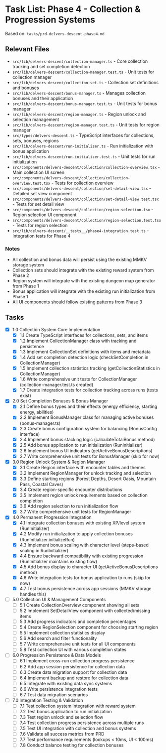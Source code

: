 # Task List: Phase 4 - Collection & Progression Systems

Based on: `tasks/prd-delvers-descent-phase4.md`

## Relevant Files

- `src/lib/delvers-descent/collection-manager.ts` - Core collection tracking and set completion detection
- `src/lib/delvers-descent/collection-manager.test.ts` - Unit tests for collection manager
- `src/lib/delvers-descent/collection-set.ts` - Collection set definitions and bonuses
- `src/lib/delvers-descent/bonus-manager.ts` - Manages collection bonuses and their application
- `src/lib/delvers-descent/bonus-manager.test.ts` - Unit tests for bonus manager
- `src/lib/delvers-descent/region-manager.ts` - Region unlock and selection management
- `src/lib/delvers-descent/region-manager.test.ts` - Unit tests for region manager
- `src/types/delvers-descent.ts` - TypeScript interfaces for collections, sets, bonuses, regions
- `src/lib/delvers-descent/run-initializer.ts` - Run initialization with bonus application
- `src/lib/delvers-descent/run-initializer.test.ts` - Unit tests for run initialization
- `src/components/delvers-descent/collection/collection-overview.tsx` - Main collection UI screen
- `src/components/delvers-descent/collection/collection-overview.test.tsx` - Tests for collection overview
- `src/components/delvers-descent/collection/set-detail-view.tsx` - Detailed set view component
- `src/components/delvers-descent/collection/set-detail-view.test.tsx` - Tests for set detail view
- `src/components/delvers-descent/collection/region-selection.tsx` - Region selection UI component
- `src/components/delvers-descent/collection/region-selection.test.tsx` - Tests for region selection
- `src/lib/delvers-descent/__tests__/phase4-integration.test.ts` - Integration tests for Phase 4

### Notes

- All collection and bonus data will persist using the existing MMKV storage system
- Collection sets should integrate with the existing reward system from Phase 2
- Region system will integrate with the existing dungeon map generator from Phase 1
- Bonus application will integrate with the existing run initialization from Phase 1
- All UI components should follow existing patterns from Phase 3

## Tasks

- [x] 1.0 Collection System Core Implementation
  - [x] 1.1 Create TypeScript interfaces for collections, sets, and items
  - [x] 1.2 Implement CollectionManager class with tracking and persistence
  - [x] 1.3 Implement CollectionSet definitions with items and metadata
  - [x] 1.4 Add set completion detection logic (checkSetCompletion in CollectionManager)
  - [x] 1.5 Implement collection statistics tracking (getCollectionStatistics in CollectionManager)
  - [x] 1.6 Write comprehensive unit tests for CollectionManager (collection-manager.test.ts created)
  - [x] 1.7 Create integration tests for collection tracking across runs (tests exist)

- [x] 2.0 Set Completion Bonuses & Bonus Manager
  - [x] 2.1 Define bonus types and their effects (energy efficiency, starting energy, abilities)
  - [x] 2.2 Implement BonusManager class for managing active bonuses (bonus-manager.ts)
  - [x] 2.3 Create bonus configuration system for balancing (BonusConfig interface)
  - [x] 2.4 Implement bonus stacking logic (calculateTotalBonus method)
  - [x] 2.5 Add bonus application to run initialization (RunInitializer)
  - [x] 2.6 Implement bonus UI indicators (getActiveBonusDescriptions)
  - [x] 2.7 Write comprehensive unit tests for BonusManager (skip for now)

- [x] 3.0 Region Unlock System & Region Manager
  - [x] 3.1 Create Region interface with encounter tables and themes
  - [x] 3.2 Implement RegionManager for unlock tracking and selection
  - [x] 3.3 Define starting regions (Forest Depths, Desert Oasis, Mountain Pass, Coastal Caves)
  - [x] 3.4 Create region-specific encounter distributions
  - [x] 3.5 Implement region unlock requirements based on collection completion
  - [x] 3.6 Add region selection to run initialization flow
  - [x] 3.7 Write comprehensive unit tests for RegionManager

- [x] 4.0 Permanent Progression Integration
  - [x] 4.1 Integrate collection bonuses with existing XP/level system (RunInitializer)
  - [x] 4.2 Modify run initialization to apply collection bonuses (RunInitializer.initializeRun)
  - [x] 4.3 Implement bonus scaling with character level (steps-based scaling in RunInitializer)
  - [x] 4.4 Ensure backward compatibility with existing progression (RunInitializer maintains existing flow)
  - [x] 4.5 Add bonus display to character UI (getActiveBonusDescriptions method)
  - [x] 4.6 Write integration tests for bonus application to runs (skip for now)
  - [x] 4.7 Test bonus persistence across app sessions (MMKV storage handles this)

- [ ] 5.0 Collection UI & Management Components
  - [ ] 5.1 Create CollectionOverview component showing all sets
  - [ ] 5.2 Implement SetDetailView component with collected/missing items
  - [ ] 5.3 Add progress indicators and completion percentages
  - [ ] 5.4 Create RegionSelection component for choosing starting region
  - [ ] 5.5 Implement collection statistics display
  - [ ] 5.6 Add search and filter functionality
  - [ ] 5.7 Write comprehensive unit tests for all UI components
  - [ ] 5.8 Test collection UI with various completion states

- [ ] 6.0 Progression Persistence & Data Models
  - [ ] 6.1 Implement cross-run collection progress persistence
  - [ ] 6.2 Add app session persistence for collection data
  - [ ] 6.3 Create data migration support for collection data
  - [ ] 6.4 Implement backup and restore for collection data
  - [ ] 6.5 Integrate with existing data sync systems
  - [ ] 6.6 Write persistence integration tests
  - [ ] 6.7 Test data migration scenarios

- [ ] 7.0 Integration Testing & Validation
  - [ ] 7.1 Test collection system integration with reward system
  - [ ] 7.2 Test bonus application to run initialization
  - [ ] 7.3 Test region unlock and selection flow
  - [ ] 7.4 Test collection progress persistence across multiple runs
  - [ ] 7.5 Test UI integration with collection and bonus systems
  - [ ] 7.6 Validate all success metrics from PRD
  - [ ] 7.7 Test performance requirements (lookups < 10ms, UI < 100ms)
  - [ ] 7.8 Conduct balance testing for collection bonuses

